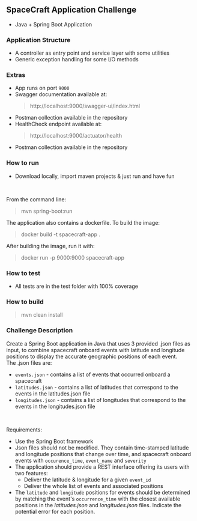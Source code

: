 ## SpaceCraft Application Challenge

- Java + Spring Boot Application

### Application Structure
- A controller as entry point and service layer with some utilities
- Generic exception handling for some I/O methods

### Extras
- App runs on port `9000`
- Swagger documentation available at: 
    > http://localhost:9000/swagger-ui/index.html
- Postman collection available in the repository
- HealthCheck endpoint available at:
    > http://localhost:9000/actuator/health
- Postman collection available in the repository

### How to run
- Download locally, import maven projects & just run and have fun
<br>

From the command line:
> mvn spring-boot:run

The application also contains a dockerfile. To build the image:
> docker build -t spacecraft-app .

After building the image, run it with:
> docker run -p 9000:9000 spacecraft-app

### How to test
- All tests are in the test folder with 100% coverage

### How to build
> mvn clean install

### Challenge Description
Create a Spring Boot application in Java that uses 3 provided .json files as input, to combine 
spacecraft onboard events with latitude and longitude positions to display the accurate geographic positions of each
event.
<br>
The .json files are:
- `events.json` - contains a list of events that occurred onboard a spacecraft
- `latitudes.json` - contains a list of latitudes that correspond to the events in the latitudes.json file
- `longitudes.json` - contains a list of longitudes that correspond to the events in the longitudes.json file
<br>

Requirements:
- Use the Spring Boot framework
- Json files should not be modified. They contain time-stamped latitude and longitude positions that change over time,
and spacecraft onboard events with `occurence_time`, `event_name` and `severity`
- The application should provide a REST interface offering its users with two features:
  - Deliver the latitude & longitude for a given `event_id`
  - Deliver the whole list of events and associated positions
- The `latitude` and `longitude` positions for events should be determined by matching the event's `occurrence_time`
with the closest available positions in the _latitudes.json_ and _longitudes.json_ files. Indicate the potential error
for each position.
